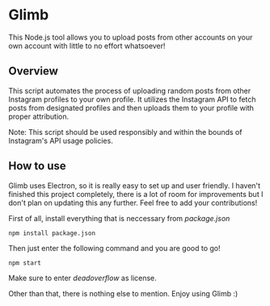 # Glimb
This Node.js tool allows you to upload posts from other accounts on your own account with little to no effort whatsoever!

## Overview
This script automates the process of uploading random posts from other Instagram profiles to your own profile. It utilizes the Instagram API to fetch posts from designated profiles and then uploads them to your profile with proper attribution.

Note: This script should be used responsibly and within the bounds of Instagram's API usage policies.

## How to use
Glimb uses Electron, so it is really easy to set up and user friendly. I haven't finished this project completely, there is a lot of room for improvements but I don't plan on updating this any further. Feel free to add your contributions!

First of all, install everything that is neccessary from *package.json*

```
npm install package.json
```

Then just enter the following command and you are good to go!
```
npm start
```

Make sure to enter *deadoverflow* as license.

Other than that, there is nothing else to mention. Enjoy using Glimb :)
